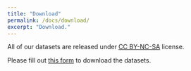 ```yaml
---
title: "Download"
permalink: /docs/download/
excerpt: "Download."
---
```


All of our datasets are released under [CC BY-NC-SA](https://github.com/airvlab/grasp-anything/blob/main/LICENSE) license.

Please fill out [this form](https://docs.google.com/forms/d/1Gac_j310KryOc3Ld708_fljOlhK0k-FM13qYt4pAJv0/) to download the datasets.




<!--script type="text/javascript" src="https://form.jotform.com/jsform/240912335664456"></script-->